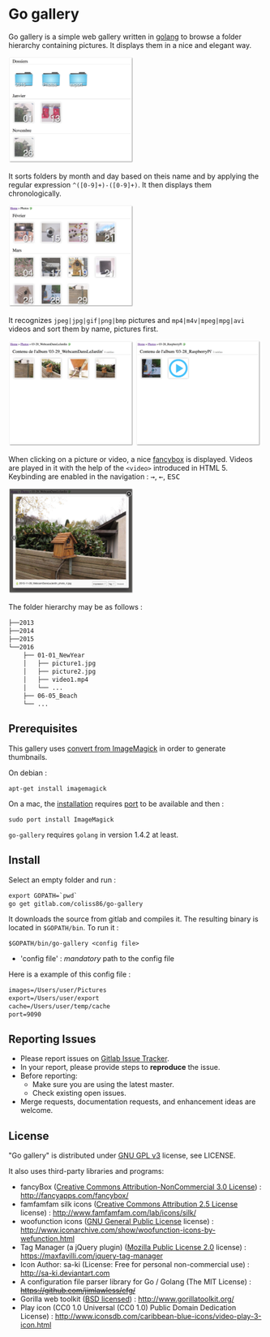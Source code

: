 Go gallery
========

Go gallery is a simple web gallery written in [golang](https://golang.org) to browse a folder  hierarchy containing pictures. It displays them in a nice and elegant way.

<img src="/docs/folders1.jpg?raw=true" alt="Root folder" width="49%">

It sorts folders by month and day based on theis name and by applying the regular expression `^([0-9]+)-([0-9]+)`. It then displays them chronologically.

<img src="/docs/folders2.jpg?raw=true" alt="Folder listing" width="49%">

It recognizes `jpeg|jpg|gif|png|bmp` pictures and `mp4|m4v|mpeg|mpg|avi` videos and sort them by name, pictures first.

<img src="/docs/pictures.jpg?raw=true" alt="Photo listing" width="49%">
<img src="/docs/pictures2.jpg?raw=true" alt="Photo + Video listing" width="49%">

When clicking on a picture or video, a nice [fancybox](http://fancyapps.com/fancybox/) is displayed. Videos are played in it with the help of the `<video>` introduced in HTML 5.
Keybinding are enabled in the navigation : <kbd>&rarr;</kbd>, <kbd>&larr;</kbd>, <kbd>ESC</kbd>

<img src="/docs/fancybox.jpg?raw=true" alt="Fancybox" width="49%">

The folder hierarchy may be as follows :
```shell
├──2013
├──2014
├──2015
└──2016
    ├── 01-01_NewYear
    │   ├── picture1.jpg
    │   ├── picture2.jpg
    │   ├── video1.mp4
    │   └── ...
    ├── 06-05_Beach
    └── ...
```

Prerequisites
----------

This gallery uses [convert from ImageMagick](http://www.imagemagick.org/script/convert.php) in order to generate thumbnails.

On debian :
```console
apt-get install imagemagick
```

On a mac, the [installation](http://www.imagemagick.org/script/binary-releases.php#macosx) requires [port](https://www.macports.org/) to be available and then :
```console
sudo port install ImageMagick
```

`go-gallery` requires `golang` in version 1.4.2 at least.

Install
----------
Select an empty folder and run :
```console
export GOPATH=`pwd`
go get gitlab.com/coliss86/go-gallery
```
It downloads the source from gitlab and compiles it. The resulting binary is located in `$GOPATH/bin`.
To run it :
```console
$GOPATH/bin/go-gallery <config file>
```
  * 'config file' : *mandatory* path to the config file

Here is a example of this config file :
```
images=/Users/user/Pictures
export=/Users/user/export
cache=/Users/user/temp/cache
port=9090
```

Reporting Issues
----------
  * Please report issues on [Gitlab Issue Tracker](https://gitlab.com/gmembre/go-gallery/issues).
  * In your report, please provide steps to **reproduce** the issue.
  * Before reporting:
     * Make sure you are using the latest master.
     * Check existing open issues.
  * Merge requests, documentation requests, and enhancement ideas are welcome.

License
----------
"Go gallery" is distributed under [GNU GPL v3](http://www.gnu.org/licenses/gpl-3.0.en.html) license, see LICENSE.

It also uses third-party libraries and programs:
  * fancyBox ([Creative Commons Attribution-NonCommercial 3.0 License](http://creativecommons.org/licenses/by-nc/3.0/)) :  http://fancyapps.com/fancybox/
  * famfamfam silk icons ([Creative Commons Attribution 2.5 License](http://creativecommons.org/licenses/by/2.5/) license) : http://www.famfamfam.com/lab/icons/silk/
  * woofunction icons ([GNU General Public License](http://www.gnu.org/licenses/gpl.html) license) : http://www.iconarchive.com/show/woofunction-icons-by-wefunction.html
  * Tag Manager (a jQuery plugin) ([Mozilla Public License 2.0](https://www.mozilla.org/en-US/MPL/2.0/) license) : https://maxfavilli.com/jquery-tag-manager
  * Icon Author: sa-ki (License: Free for personal non-commercial use) : http://sa-ki.deviantart.com
  * A configuration file parser library for Go / Golang (The MIT License) : ~~https://github.com/jimlawless/cfg/~~
  * Gorilla web toolkit ([BSD licensed](https://opensource.org/licenses/BSD-2-Clause)) : http://www.gorillatoolkit.org/
  * Play icon (CC0 1.0 Universal (CC0 1.0) Public Domain Dedication License) :  http://www.iconsdb.com/caribbean-blue-icons/video-play-3-icon.html
